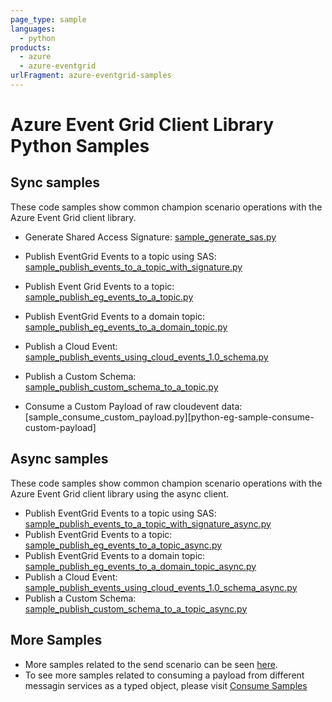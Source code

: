 ```yaml
---
page_type: sample
languages:
  - python
products:
  - azure
  - azure-eventgrid
urlFragment: azure-eventgrid-samples
---
```


# Azure Event Grid Client Library Python Samples

## Sync samples
These code samples show common champion scenario operations with the Azure Event Grid client library.

* Generate Shared Access Signature: [sample_generate_sas.py][python-eg-generate-sas]

* Publish EventGrid Events to a topic using SAS: [sample_publish_events_to_a_topic_with_signature.py][python-eg-sample-send-using-sas]
* Publish Event Grid Events to a topic: [sample_publish_eg_events_to_a_topic.py][python-eg-sample-eg-event]
* Publish EventGrid Events to a domain topic: [sample_publish_eg_events_to_a_domain_topic.py][python-eg-sample-eg-event-to-domain]
* Publish a Cloud Event: [sample_publish_events_using_cloud_events_1.0_schema.py][python-eg-sample-send-cloudevent]
* Publish a Custom Schema: [sample_publish_custom_schema_to_a_topic.py][python-eg-publish-custom-schema]

* Consume a Custom Payload of raw cloudevent data: [sample_consume_custom_payload.py][python-eg-sample-consume-custom-payload]

## Async samples
These code samples show common champion scenario operations with the Azure Event Grid client library using the async client.

* Publish EventGrid Events to a topic using SAS: [sample_publish_events_to_a_topic_with_signature_async.py][python-eg-sample-send-using-sas-async]
* Publish EventGrid Events to a topic: [sample_publish_eg_events_to_a_topic_async.py][python-eg-sample-eg-event-async]
* Publish EventGrid Events to a domain topic: [sample_publish_eg_events_to_a_domain_topic_async.py][python-eg-sample-eg-event-to-domain-async]
* Publish a Cloud Event: [sample_publish_events_using_cloud_events_1.0_schema_async.py][python-eg-sample-send-cloudevent-async]
* Publish a Custom Schema: [sample_publish_custom_schema_to_a_topic_async.py][python-eg-publish-custom-schema-async]

## More Samples

* More samples related to the send scenario can be seen [here][python-eg-publish-samples].
* To see more samples related to consuming a payload from different messagin services as a typed object, please visit [Consume Samples][python-eg-consume-samples]


[python-eg-generate-sas]: https://github.com/Azure/azure-sdk-for-python/blob/master/sdk/eventgrid/azure-eventgrid/samples/sync_samples/sample_generate_sas.py
[python-eg-sample-send-using-sas]: https://github.com/Azure/azure-sdk-for-python/blob/master/sdk/eventgrid/azure-eventgrid/samples/sync_samples/sample_publish_events_to_a_topic_with_signature.py
[python-eg-sample-eg-event]: https://github.com/Azure/azure-sdk-for-python/blob/master/sdk/eventgrid/azure-eventgrid/samples/sync_samples/sample_publish_eg_events_to_a_topic.py
[python-eg-sample-eg-event-to-domain]: https://github.com/Azure/azure-sdk-for-python/blob/master/sdk/eventgrid/azure-eventgrid/samples/sync_samples/sample_publish_eg_events_to_a_domain.py
[python-eg-sample-send-cloudevent]: https://github.com/Azure/azure-sdk-for-python/blob/master/sdk/eventgrid/azure-eventgrid/samples/sync_samples/sample_publish_events_using_cloud_events_1.0_schema.py
[python-eg-publish-custom-schema]: https://github.com/Azure/azure-sdk-for-python/blob/master/sdk/eventgrid/azure-eventgrid/samples/sync_samples/sample_publish_custom_schema_to_a_topic.py

[python-eg-sample-send-using-sas-async]: https://github.com/Azure/azure-sdk-for-python/blob/master/sdk/eventgrid/azure-eventgrid/samples/async_samples/sample_publish_events_to_a_topic_with_signature_async.py
[python-eg-sample-eg-event-async]: https://github.com/Azure/azure-sdk-for-python/blob/master/sdk/eventgrid/azure-eventgrid/samples/async_samples/sample_publish_eg_events_to_a_topic_async.py
[python-eg-sample-eg-event-to-domain-async]: https://github.com/Azure/azure-sdk-for-python/blob/master/sdk/eventgrid/azure-eventgrid/samples/async_samples/sample_publish_eg_events_to_a_domain_async.py
[python-eg-sample-send-cloudevent-async]: https://github.com/Azure/azure-sdk-for-python/blob/master/sdk/eventgrid/azure-eventgrid/samples/async_samples/sample_publish_events_using_cloud_events_1.0_schema_async.py
[python-eg-publish-custom-schema-async]:https://github.com/Azure/azure-sdk-for-python/blob/master/sdk/eventgrid/azure-eventgrid/samples/async_samples/sample_publish_custom_schema_to_a_topic_async.py

[python-eg-publish-samples]: https://github.com/Azure/azure-sdk-for-python/blob/master/sdk/eventgrid/azure-eventgrid/samples/publish_samples
[python-eg-consume-samples]: https://github.com/Azure/azure-sdk-for-python/blob/master/sdk/eventgrid/azure-eventgrid/samples/consume_samples

[publisher-service-doc]: https://docs.microsoft.com/azure/event-grid/concepts
